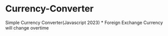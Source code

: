 # Currency-Converter
 Simple Currency Converter(Javascript 2023) * Foreign Exchange Currency will change overtime
